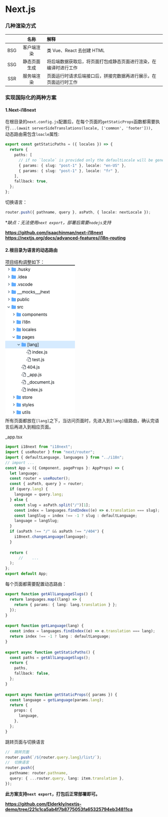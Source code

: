 # Next.js

### 几种渲染方式

|     |     名称     | 解释                                                             |
| :-: | :----------: | :--------------------------------------------------------------- |
| BSG |  客户端渲染  | 类 Vue、React 去创建 HTML                                        |
| SSG | 静态页面生成 | 将后端数据获取后，将页面打包成静态页面进行渲染，在编译时进行工作 |
| SSR |  服务端渲染  | 页面运行时请求后端接口后，拼接完数据再进行展示，在页面运行时工作 |

### 实现国际化的两种方案

#### 1.Next-i18next

在根目录的`next.config.js`配置后，在每个页面的`getStaticProps`函数都需要执行`...(await serverSideTranslations(locale, ['common', 'footer'])),`  
动态路由需包含`loacle`属性:

```typescript
export const getStaticPaths = ({ locales }) => {
  return {
    paths: [
      // if no `locale` is provided only the defaultLocale will be generated
      { params: { slug: "post-1" }, locale: "en-US" },
      { params: { slug: "post-1" }, locale: "fr" },
    ],
    fallback: true,
  };
};
```

切换语言：

```typescript
router.push({ pathname, query }, asPath, { locale: nextLocale });
```

**缺点：无法使用`next export`，部署后需要`nodejs`支持*

**https://github.com/isaachinman/next-i18next**   
**https://nextjs.org/docs/advanced-features/i18n-routing**

#### 2.根目录为语言的动态路由

项目结构调整如下：  
![结构](https://github.com/Elderkly/ImgRepository/blob/master/Blog/Nextjs-1.png)  
所有页面都放在`[lang]`之下，当访问页面时，先进入到`[lang]`级路由，确认完语言后再进入到相应页面。

\_app.tsx

```typescript
import i18next from "i18next";
import { useRouter } from "next/router";
import { defaultLanguage, languages } from "../i18n";
// import ...
const App = ({ Component, pageProps }: AppProps) => {
  let language;
  const router = useRouter();
  const { asPath, query } = router;
  if (query.lang) {
    language = query.lang;
  } else {
    const slug = asPath.split("/")[1];
    const index = languages.findIndex((e) => e.translation === slug);
    const langSlug = index !== -1 ? slug : defaultLanguage;
    language = langSlug;
  }
  if (asPath !== "/" && asPath !== "/404") {
    i18next.changeLanguage(language);
  }

  return (
      //    ...
  );
};
export default App;
```

每个页面都需要配置动态路由：

```typescript
export function getAllLanguageSlugs() {
  return languages.map((lang) => {
    return { params: { lang: lang.translation } };
  });
}

export function getLanguage(lang) {
  const index = languages.findIndex((e) => e.translation === lang);
  return index !== -1 ? lang : defaultLanguage;
}

export async function getStaticPaths() {
  const paths = getAllLanguageSlugs();
  return {
    paths,
    fallback: false,
  };
}

export async function getStaticProps({ params }) {
  const language = getLanguage(params.lang);
  return {
    props: {
      language,
    },
  };
}
```

跳转页面与切换语言

```typescript
//  跳转页面
router.push(`/${router.query.lang}/list/`);
//  切换语言
router.push({
  pathname: router.pathname,
  query: { ...router.query, lang: item.translation },
});
```

**此方案支持`next export`，打包后正常部署即可。**

**https://github.com/Elderkly/nextjs-demo/tree/221c1ca5ab4f7b8775053fa65325794eb34811ca**

